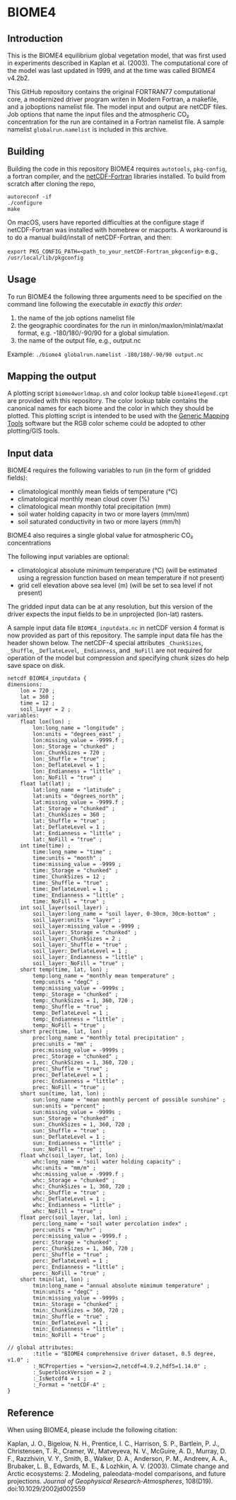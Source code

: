 # BIOME4

## Introduction

This is the BIOME4 equilibrium global vegetation model, that was first used in experiments described in Kaplan et al. (2003). The computational core of the model was last updated in 1999, and at the time was called BIOME4 v4.2b2. 

This GitHub repository contains the original FORTRAN77 computational core, a modernized driver program writen in Modern Fortran, a makefile, and a joboptions namelist file. The model input and output are netCDF files. Job options that name the input files and the atmospheric CO₂ concentration for the run are contained in a Fortran namelist file. A sample namelist `globalrun.namelist` is included in this archive.

## Building

Building the code in this repository BIOME4 requires `autotools`, `pkg-config`, a fortran compiler, and the [netCDF-Fortran](https://github.com/Unidata/netcdf-fortran) libraries installed. To build from scratch after cloning the repo, 

```
autoreconf -if
./configure
make
```

On macOS, users have reported difficulties at the configure stage if netCDF-Fortran was installed with homebrew or macports. A workaround is to do a manual build/install of netCDF-Fortran, and then:

`export PKG_CONFIG_PATH=<path_to_your_netCDF-Fortran_pkgconfig>` e.g., `/usr/local/lib/pkgconfig`

## Usage

To run BIOME4 the following three arguments need to be specified on the command line following the executable _in exactly this order_:

1) the name of the job options namelist file
2) the geographic coordinates for the run in minlon/maxlon/minlat/maxlat format, e.g. -180/180/-90/90 for a global simulation.
3) the name of the output file, e.g., output.nc
   
Example: `./biome4 globalrun.namelist -180/180/-90/90 output.nc`

## Mapping the output

A plotting script `biome4worldmap.sh` and color lookup table `biome4legend.cpt` are provided with this repository. The color lookup table contains the canonical names for each biome and the color in which they should be plotted. This plotting script is intended to be used with the [Generic Mapping Tools](https://www.generic-mapping-tools.org/) software but the RGB color scheme could be adopted to other plotting/GIS tools.

## Input data
BIOME4 requires the following variables to run (in the form of gridded fields):
- climatological monthly mean fields of temperature (°C)
- climatological monthly mean cloud cover (%)
- climatological mean monthly total precipitation (mm)
- soil water holding capacity in two or more layers (mm/mm)
- soil saturated conductivity in two or more layers (mm/h)

BIOME4 also requires a single global value for atmospheric CO₂ concentrations

The following input variables are optional:
- climatological absolute minimum temperature (°C) (will be estimated using a regression function based on mean temperature if not present)
- grid cell elevation above sea level (m) (will be set to sea level if not present)

The gridded input data can be at any resolution, but this version of the driver expects the input fields to be in unprojected (lon-lat) rasters.

A sample input data file `BIOME4_inputdata.nc` in netCDF version 4 format is now provided as part of this repository. The sample input data file has the header shown below. The netCDF-4 special attributes `_ChunkSizes`, `_Shuffle`, `_DeflateLevel`, `_Endianness`, and `_NoFill` are not required for operation of the model but compression and specifying chunk sizes do help save space on disk.

```
netcdf BIOME4_inputdata {
dimensions:
	lon = 720 ;
	lat = 360 ;
	time = 12 ;
	soil_layer = 2 ;
variables:
	float lon(lon) ;
		lon:long_name = "longitude" ;
		lon:units = "degrees_east" ;
		lon:missing_value = -9999.f ;
		lon:_Storage = "chunked" ;
		lon:_ChunkSizes = 720 ;
		lon:_Shuffle = "true" ;
		lon:_DeflateLevel = 1 ;
		lon:_Endianness = "little" ;
		lon:_NoFill = "true" ;
	float lat(lat) ;
		lat:long_name = "latitude" ;
		lat:units = "degrees_north" ;
		lat:missing_value = -9999.f ;
		lat:_Storage = "chunked" ;
		lat:_ChunkSizes = 360 ;
		lat:_Shuffle = "true" ;
		lat:_DeflateLevel = 1 ;
		lat:_Endianness = "little" ;
		lat:_NoFill = "true" ;
	int time(time) ;
		time:long_name = "time" ;
		time:units = "month" ;
		time:missing_value = -9999 ;
		time:_Storage = "chunked" ;
		time:_ChunkSizes = 12 ;
		time:_Shuffle = "true" ;
		time:_DeflateLevel = 1 ;
		time:_Endianness = "little" ;
		time:_NoFill = "true" ;
	int soil_layer(soil_layer) ;
		soil_layer:long_name = "soil layer, 0-30cm, 30cm-bottom" ;
		soil_layer:units = "layer" ;
		soil_layer:missing_value = -9999 ;
		soil_layer:_Storage = "chunked" ;
		soil_layer:_ChunkSizes = 2 ;
		soil_layer:_Shuffle = "true" ;
		soil_layer:_DeflateLevel = 1 ;
		soil_layer:_Endianness = "little" ;
		soil_layer:_NoFill = "true" ;
	short temp(time, lat, lon) ;
		temp:long_name = "monthly mean temperature" ;
		temp:units = "degC" ;
		temp:missing_value = -9999s ;
		temp:_Storage = "chunked" ;
		temp:_ChunkSizes = 1, 360, 720 ;
		temp:_Shuffle = "true" ;
		temp:_DeflateLevel = 1 ;
		temp:_Endianness = "little" ;
		temp:_NoFill = "true" ;
	short prec(time, lat, lon) ;
		prec:long_name = "monthly total precipitation" ;
		prec:units = "mm" ;
		prec:missing_value = -9999s ;
		prec:_Storage = "chunked" ;
		prec:_ChunkSizes = 1, 360, 720 ;
		prec:_Shuffle = "true" ;
		prec:_DeflateLevel = 1 ;
		prec:_Endianness = "little" ;
		prec:_NoFill = "true" ;
	short sun(time, lat, lon) ;
		sun:long_name = "mean monthly percent of possible sunshine" ;
		sun:units = "percent" ;
		sun:missing_value = -9999s ;
		sun:_Storage = "chunked" ;
		sun:_ChunkSizes = 1, 360, 720 ;
		sun:_Shuffle = "true" ;
		sun:_DeflateLevel = 1 ;
		sun:_Endianness = "little" ;
		sun:_NoFill = "true" ;
	float whc(soil_layer, lat, lon) ;
		whc:long_name = "soil water holding capacity" ;
		whc:units = "mm/m" ;
		whc:missing_value = -9999.f ;
		whc:_Storage = "chunked" ;
		whc:_ChunkSizes = 1, 360, 720 ;
		whc:_Shuffle = "true" ;
		whc:_DeflateLevel = 1 ;
		whc:_Endianness = "little" ;
		whc:_NoFill = "true" ;
	float perc(soil_layer, lat, lon) ;
		perc:long_name = "soil water percolation index" ;
		perc:units = "mm/hr" ;
		perc:missing_value = -9999.f ;
		perc:_Storage = "chunked" ;
		perc:_ChunkSizes = 1, 360, 720 ;
		perc:_Shuffle = "true" ;
		perc:_DeflateLevel = 1 ;
		perc:_Endianness = "little" ;
		perc:_NoFill = "true" ;
	short tmin(lat, lon) ;
		tmin:long_name = "annual absolute mimimum temperature" ;
		tmin:units = "degC" ;
		tmin:missing_value = -9999s ;
		tmin:_Storage = "chunked" ;
		tmin:_ChunkSizes = 360, 720 ;
		tmin:_Shuffle = "true" ;
		tmin:_DeflateLevel = 1 ;
		tmin:_Endianness = "little" ;
		tmin:_NoFill = "true" ;

// global attributes:
		:title = "BIOME4 comprehensive driver dataset, 0.5 degree, v1.0" ;
		:_NCProperties = "version=2,netcdf=4.9.2,hdf5=1.14.0" ;
		:_SuperblockVersion = 2 ;
		:_IsNetcdf4 = 1 ;
		:_Format = "netCDF-4" ;
}
```
## Reference

When using BIOME4, please include the following citation:

Kaplan, J. O., Bigelow, N. H., Prentice, I. C., Harrison, S. P., Bartlein, P. J., Christensen, T. R., Cramer, W., Matveyeva, N. V., McGuire, A. D., Murray, D. F., Razzhivin, V. Y., Smith, B., Walker, D. A., Anderson, P. M., Andreev, A. A., Brubaker, L. B., Edwards, M. E., & Lozhkin, A. V. (2003). Climate change and Arctic ecosystems: 2. Modeling, paleodata-model comparisons, and future projections. _Journal of Geophysical Research-Atmospheres_, 108(D19). doi:10.1029/2002jd002559
